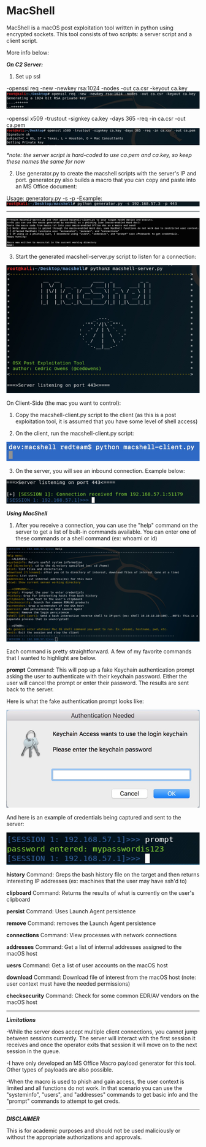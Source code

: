 # MacShell

MacShell is a macOS post exploitation tool written in python using encrypted sockets. This tool consists of two scripts: a server script and a client script.

More info below:

**_On C2 Server:_**

1. Set up ssl

-openssl req -new -newkey rsa:1024 -nodes -out ca.csr -keyout ca.key
![Image](pic1.jpg) 

-openssl x509 -trustout -signkey ca.key -days 365 -req -in ca.csr -out ca.pem
![Image](pic2.jpg)

_*note: the server script is hard-coded to use ca.pem and ca.key, so keep these names the same for now_

2. Use generator.py to create the macshell scripts with the server's IP and port. generator.py also builds a macro that you can copy and paste into an MS Office document:

Usage: generatory.py -s <C2 Server IP> -p <C2 Server Port>
-Example:
![Image](pic3.png)

![Image](generatorpic.png)

3. Start the generated macshell-server.py script to listen for a connection:

![Image](pic4.jpg)

On Client-Side (the mac you want to control):
1. Copy the macshell-client.py script to the client (as this is a post exploitation tool, it is assumed that you have some level of shell access)

2. On the client, run the macshell-client.py script:

![Image](pic5.jpg)

3. On the server, you will see an inbound connection. Example below:

![Image](pic6.jpg)


***Using MacShell***

1. After you receive a connection, you can use the "help" command on the server to get a list of built-in commands available. You can enter one of these commands or a shell command (ex: whoami or id)

![Image](pic7.jpg)

Each command is pretty straightforward. A few of my favorite commands that I wanted to highlight are below.

**prompt** Command: This will pop up a fake Keychain authentication prompt asking the user to authenticate with their keychain password. Either the user will cancel the prompt or enter their password. The results are sent back to the server.

Here is what the fake authentication prompt looks like:

![Image](pic8.jpg)

And here is an example of credentials being captured and sent to the server:

![Image](pic9.jpg)

**history** Command: Greps the bash history file on the target and then returns interesting IP addresses (ex: machines that the user may have ssh'd to)

**clipboard** Command: Returns the results of what is currently on the user's clipboard

**persist** Command: Uses Launch Agent persistence

**remove** Command: removes the Launch Agent persistence

**connections** Command: View processes with network connections

**addresses** Command: Get a list of internal addresses assigned to the macOS host

**uesrs** Command: Get a list of user accounts on the macOS host

**download** Command: Download file of interest from the macOS host (note: user context must have the needed permissions)

**checksecurity** Command: Check for some common EDR/AV vendors on the macOS host

----------

**_Limitations_**

-While the server does accept multiple client connections, you cannot jump between sessions currently. The server will interact with the first session it receives and once the operator exits that session it will move on to the next session in the queue.

-I have only developed an MS Office Macro payload generator for this tool. Other types of payloads are also possible.

-When the macro is used to phish and gain access, the user context is limited and all functions do not work. In that scenario you can use the "systeminfo", "users", and "addresses" commands to get basic info and the "prompt" commands to attempt to get creds.

-----------

**_DISCLAIMER_**

This is for academic purposes and should not be used maliciously or without the appropriate authorizations and approvals.
